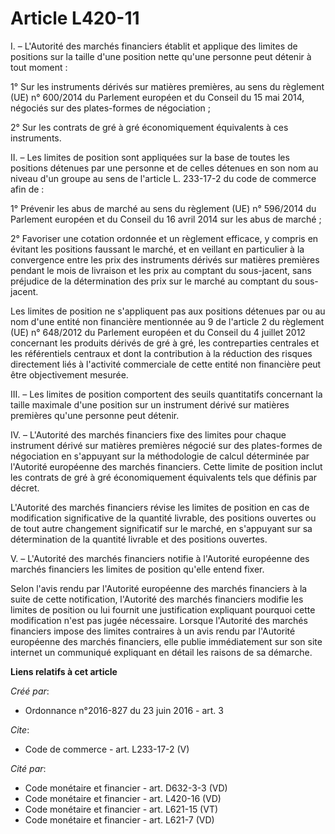 # Article L420-11

I. – L'Autorité des marchés financiers établit et applique des limites de positions sur la taille d'une position nette qu'une
personne peut détenir à tout moment :

1° Sur les instruments dérivés sur matières premières, au sens du règlement (UE) n° 600/2014 du Parlement européen et du
Conseil du 15 mai 2014, négociés sur des plates-formes de négociation ;

2° Sur les contrats de gré à gré économiquement équivalents à ces instruments.

II. – Les limites de position sont appliquées sur la base de toutes les positions détenues par une personne et de celles
détenues en son nom au niveau d'un groupe au sens de l'article L. 233-17-2 du code de commerce afin de :

1° Prévenir les abus de marché au sens du règlement (UE) n° 596/2014 du Parlement européen et du Conseil du 16 avril 2014 sur
les abus de marché ;

2° Favoriser une cotation ordonnée et un règlement efficace, y compris en évitant les positions faussant le marché, et en
veillant en particulier à la convergence entre les prix des instruments dérivés sur matières premières pendant le mois de
livraison et les prix au comptant du sous-jacent, sans préjudice de la détermination des prix sur le marché au comptant du
sous-jacent.

Les limites de position ne s'appliquent pas aux positions détenues par ou au nom d'une entité non financière mentionnée au 9
de l'article 2 du règlement (UE) n° 648/2012 du Parlement européen et du Conseil du 4 juillet 2012 concernant les produits
dérivés de gré à gré, les contreparties centrales et les référentiels centraux et dont la contribution à la réduction des
risques directement liés à l'activité commerciale de cette entité non financière peut être objectivement mesurée.

III. – Les limites de position comportent des seuils quantitatifs concernant la taille maximale d'une position sur un
instrument dérivé sur matières premières qu'une personne peut détenir.

IV. – L'Autorité des marchés financiers fixe des limites pour chaque instrument dérivé sur matières premières négocié sur des
plates-formes de négociation en s'appuyant sur la méthodologie de calcul déterminée par l'Autorité européenne des marchés
financiers. Cette limite de position inclut les contrats de gré à gré économiquement équivalents tels que définis par décret.

L'Autorité des marchés financiers révise les limites de position en cas de modification significative de la quantité
livrable, des positions ouvertes ou de tout autre changement significatif sur le marché, en s'appuyant sur sa détermination
de la quantité livrable et des positions ouvertes.

V. – L'Autorité des marchés financiers notifie à l'Autorité européenne des marchés financiers les limites de position qu'elle
entend fixer.

Selon l'avis rendu par l'Autorité européenne des marchés financiers à la suite de cette notification, l'Autorité des marchés
financiers modifie les limites de position ou lui fournit une justification expliquant pourquoi cette modification n'est pas
jugée nécessaire. Lorsque l'Autorité des marchés financiers impose des limites contraires à un avis rendu par l'Autorité
européenne des marchés financiers, elle publie immédiatement sur son site internet un communiqué expliquant en détail les
raisons de sa démarche.

**Liens relatifs à cet article**

_Créé par_:

  - Ordonnance n°2016-827 du 23 juin 2016 - art. 3

_Cite_:

  - Code de commerce - art. L233-17-2 (V)

_Cité par_:

  - Code monétaire et financier - art. D632-3-3 (VD)
  - Code monétaire et financier - art. L420-16 (VD)
  - Code monétaire et financier - art. L621-15 (VT)
  - Code monétaire et financier - art. L621-7 (VD)

